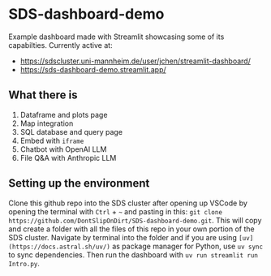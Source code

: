 # SDS-dashboard-demo
Example dashboard made with Streamlit showcasing some of its capabilties.
Currently active at:
- https://sdscluster.uni-mannheim.de/user/jchen/streamlit-dashboard/
- https://sds-dashboard-demo.streamlit.app/

## What there is
1. Dataframe and plots page
2. Map integration
3. SQL database and query page
4. Embed with `iframe`
5. Chatbot with OpenAI LLM
6. File Q&A with Anthropic LLM

## Setting up the environment
Clone this github repo into the SDS cluster after opening up VSCode by opening the terminal with `Ctrl` + `~` and pasting in this: `git clone https://github.com/DontSlipOnDirt/SDS-dashboard-demo.git`. This will copy and create a folder with all the files of this repo in your own portion of the SDS cluster. Navigate by terminal into the folder and if you are using `[uv](https://docs.astral.sh/uv/)` as package manager for Python, use `uv sync` to sync dependencies. Then run the dashboard with `uv run streamlit run Intro.py`.
